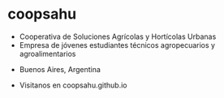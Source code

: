 # coopsahu
- Cooperativa de Soluciones Agrícolas y Hortícolas Urbanas
- Empresa de jóvenes estudiantes técnicos agropecuarios y agroalimentarios
* Buenos Aires, Argentina
+ Visitanos en coopsahu.github.io
